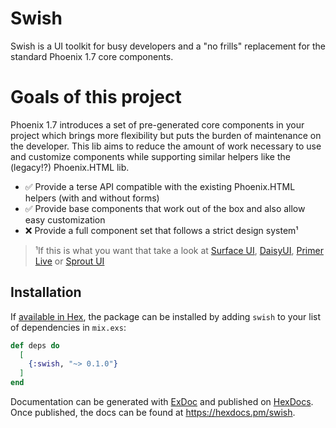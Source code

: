 # Swish

Swish is a UI toolkit for busy developers and a "no frills" replacement for the standard Phoenix 1.7 core components.

# Goals of this project

Phoenix 1.7 introduces a set of pre-generated core components in your project which brings more flexibility but puts the burden of maintenance on the developer. This lib aims to reduce the amount of work necessary to use and customize components while supporting similar helpers like the (legacy!?) Phoenix.HTML lib.  

- ✅ Provide a terse API compatible with the existing Phoenix.HTML helpers (with and without forms)
- ✅ Provide base components that work out of the box and also allow easy customization
- ❌ Provide a full component set that follows a strict design system¹

> ¹If this is what you want that take a look at [Surface UI](https://surface-ui.org/), [DaisyUI](https://daisyui.com/), [Primer Live](https://github.com/ArthurClemens/primer_live) or [Sprout UI](https://github.com/TunkShif/sprout_ui)

## Installation

If [available in Hex](https://hex.pm/docs/publish), the package can be installed
by adding `swish` to your list of dependencies in `mix.exs`:

```elixir
def deps do
  [
    {:swish, "~> 0.1.0"}
  ]
end
```

Documentation can be generated with [ExDoc](https://github.com/elixir-lang/ex_doc)
and published on [HexDocs](https://hexdocs.pm). Once published, the docs can
be found at <https://hexdocs.pm/swish>.
